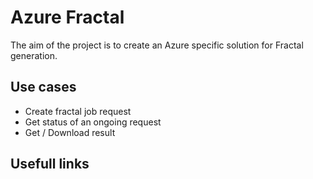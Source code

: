 # Azure Fractal

The aim of the project is to create an Azure specific solution for Fractal generation.

## Use cases

- Create fractal job request
- Get status of an ongoing request
- Get / Download result

## Usefull links
